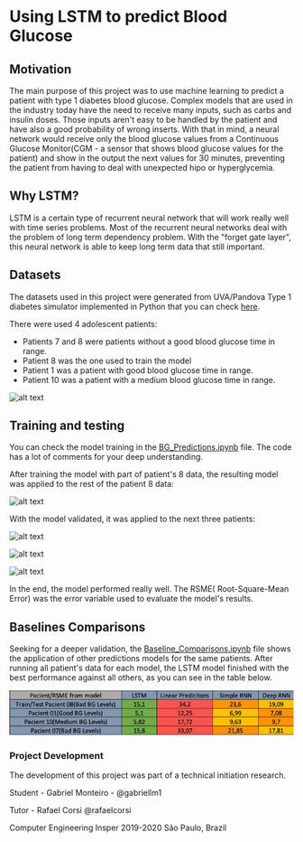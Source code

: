 # Using LSTM to predict Blood Glucose

## Motivation

  The main purpose of this project was to use machine learning to predict a patient with type 1 diabetes blood glucose.
Complex models that are used in the industry today have the need to receive many inputs, such as carbs and insulin doses.
Those inputs aren't easy to be handled by the patient and have also a good probability of wrong inserts. With that in mind,
a neural network would receive only the blood glucose values from a Continuous Glucose Monitor(CGM - a sensor that shows blood
glucose values for the patient) and show in the output the next values for 30 minutes, preventing the patient from having
to deal with unexpected hipo or hyperglycemia.


## Why LSTM?

LSTM is a certain type of recurrent neural network that will work really well with time series problems. Most of the recurrent
neural networks deal with the problem of long term dependency problem. With the "forget gate layer", this neural network is
able to keep long term data that still important.

## Datasets

The datasets used in this project were generated from UVA/Pandova Type 1 diabetes simulator implemented in Python that you 
can check [here](https://github.com/jxx123/simglucose).

There were used 4 adolescent patients:
  - Patients 7 and 8 were patients without a good blood glucose time in range.
  - Patient 8 was the one used to train the model
  - Patient 1 was a patient with good blood glucose time in range.
  - Patient 10 was a patient with a medium blood glucose time in range.

![alt text]()

## Training and testing

You can check the model training in the [BG_Predictions.ipynb](https://github.com/gabriellm1/LSTM_Predicting_BloodGlucose/blob/master/BG_Predictions.ipynb) file. The code has a lot of comments for your deep understanding.

After training the model with part of patient's 8 data, the resulting model was applied to the rest of the patient 8 data:

![alt text]()

With the model validated, it was applied to the next three patients:

![alt text]()

![alt text]()

![alt text]()

In the end, the model performed really well. The RSME( Root-Square-Mean Error) was the error variable used to evaluate the model's results.

## Baselines Comparisons

Seeking for a deeper validation, the [Baseline_Comparisons.ipynb](https://github.com/gabriellm1/LSTM_Predicting_BloodGlucose/blob/master/Baseline_Comparisons.ipynb) file shows the application of other predictions
models for the same patients. After running all patient's data for each model, the LSTM model finished with the best performance against all 
others, as you can see in the table below.

![alt text](https://github.com/gabriellm1/LSTM_Predicting_BloodGlucose/blob/master/imgs/baselines.jpeg)


### Project Development

The development of this project was part of a technical initiation research.

Student - Gabriel Monteiro - @gabriellm1

Tutor - Rafael Corsi @rafaelcorsi

Computer Engineering 
Insper 2019-2020
São Paulo, Brazil
